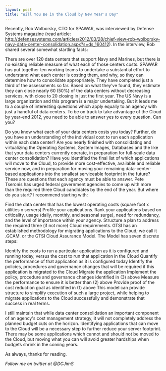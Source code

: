 ```yaml
---
layout: post
title: "Will You Be in the Cloud by New Year's Day"
---
```



Recently, Rob Wolborsky, CTO for SPAWAR, was interviewed by Defense Systems magazine (read article: http://defensesystems.com/articles/2012/03/28/chief-view-rob-wolborsky-navy-data-center-consolidation.aspx?s=ds_160412).  In the interview, Rob shared several somewhat startling facts:

There are over 120 data centers that support Navy and Marines, but there is no existing reliable measure of what each of those centers costs.
SPAWAR has put together ten working teams to undertake a substantial effort to understand what each center is costing them, and why, so they can determine how to consolidate appropriately.
They have completed just a third of the assessments so far. Based on what they've found, they estimate they can close nearly 60 (50%) of the data centers without decreasing services, with close to 20 closing in just the first year.
The US Navy is a large organization and this program is a major undertaking. But it leads me to a couple of interesting questions which apply equally to an agency with just a handful of data centers. To be on track to take advantage of the Cloud by year-end 2012, you need to be able to answer yes to every question. Can you?

Do you know what each of your data centers costs you today?  Further, do you have an understanding of the individual cost to run each application within each data center?
Are you nearly finished with consolidating and virtualizing the Operating Systems, System Images, Databases and the like that your data centers currently operate, in preparation for full-scale data center consolidation?
Have you identified the final list of which applications will move to the Cloud, to provide more cost-effective, available and reliable service now, and in preparation for moving your remaining data-center-based applications into the smallest serviceable footprint in the future?
These are questions that each agency must be able to answer.   Pete Tseronis has urged federal government agencies to come up with more than the required three Cloud candidates by the end of the year.   But where do you start? I recommend starting with:

Find the data center that has the lowest operating costs (square foot x utilities x servers)
Profile your  applications. Rank your applications based on criticality, usage (daily, monthly, and seasonal surge), need for redundancy, and the level of importance within your agency.
Structure a plan to address the required three (if not more) Cloud requirements.
GTSI has an established methodology for migrating applications to the Cloud; we call it .GCAM. or the GTSI Cloud Assurance Model. The Model has seven discrete steps:

Identify the costs to run a particular application as it is configured and running today, versus the cost to run that application in the Cloud
Quantify the performance of that application as it is configured today
Identify the policies, procedures and governance changes that will be required if this application is migrated to the Cloud
Migrate the application
Implement the policy, procedure and governance changes identified in (3) above
Measure the performance to ensure it is better than (2) above
Provide proof of the cost reduction goal as identified in (1) above
This model can provide structure to simplify execution of such a large project, while helping to migrate applications to the Cloud successfully and demonstrate that success in real terms.

I still maintain that while data center consolidation an important component of an agency's cost management strategy, it will not completely address the planned budget cuts on the horizon. Identifying applications that can move to the Cloud will be a necessary step to further reduce your server footprint. There may be some applications which cannot and should not be moved to the Cloud, but moving what you can will avoid greater hardships when budgets shrink in the coming years.

As always, thanks for reading.

*Follow me on twitter at @DCJimS*

